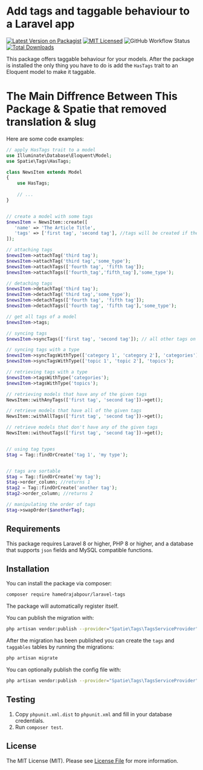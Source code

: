 # Add tags and taggable behaviour to a Laravel app

[![Latest Version on Packagist](https://img.shields.io/packagist/v/hamedrajabpour/laravel-tags.svg?style=flat-square)](https://packagist.org/packages/hamedrajabpour/laravel-tags)
[![MIT Licensed](https://img.shields.io/badge/license-MIT-brightgreen.svg?style=flat-square)](LICENSE.md)
![GitHub Workflow Status](https://img.shields.io/github/workflow/status/hamedrajabpour/laravel-tags/run-tests?label=tests)
[![Total Downloads](https://img.shields.io/packagist/dt/hamedrajabpour/laravel-tags.svg?style=flat-square)](https://packagist.org/packages/hamedrajabpour/laravel-tags)

This package offers taggable behaviour for your models. After the package is installed the only thing you have to do is add the `HasTags` trait to an Eloquent model to make it taggable. 

# The Main Diffrence Between This Package & Spatie that removed translation & slug

Here are some code examples:

```php
// apply HasTags trait to a model
use Illuminate\Database\Eloquent\Model;
use Spatie\Tags\HasTags;

class NewsItem extends Model
{
    use HasTags;
    
    // ...
}
```

```php

// create a model with some tags
$newsItem = NewsItem::create([
   'name' => 'The Article Title',
   'tags' => ['first tag', 'second tag'], //tags will be created if they don't exist
]);

// attaching tags
$newsItem->attachTag('third tag');
$newsItem->attachTag('third tag','some_type');
$newsItem->attachTags(['fourth tag', 'fifth tag']);
$newsItem->attachTags(['fourth_tag','fifth_tag'],'some_type');

// detaching tags
$newsItem->detachTag('third tag');
$newsItem->detachTag('third tag','some_type');
$newsItem->detachTags(['fourth tag', 'fifth tag']);
$newsItem->detachTags(['fourth tag', 'fifth tag'],'some_type');

// get all tags of a model
$newsItem->tags;

// syncing tags
$newsItem->syncTags(['first tag', 'second tag']); // all other tags on this model will be detached

// syncing tags with a type
$newsItem->syncTagsWithType(['category 1', 'category 2'], 'categories'); 
$newsItem->syncTagsWithType(['topic 1', 'topic 2'], 'topics'); 

// retrieving tags with a type
$newsItem->tagsWithType('categories'); 
$newsItem->tagsWithType('topics'); 

// retrieving models that have any of the given tags
NewsItem::withAnyTags(['first tag', 'second tag'])->get();

// retrieve models that have all of the given tags
NewsItem::withAllTags(['first tag', 'second tag'])->get();

// retrieve models that don't have any of the given tags
NewsItem::withoutTags(['first tag', 'second tag'])->get();


// using tag types
$tag = Tag::findOrCreate('tag 1', 'my type');


// tags are sortable
$tag = Tag::findOrCreate('my tag');
$tag->order_column; //returns 1
$tag2 = Tag::findOrCreate('another tag');
$tag2->order_column; //returns 2

// manipulating the order of tags
$tag->swapOrder($anotherTag);
```


## Requirements

This package requires Laravel 8 or higher, PHP 8 or higher, and a database that supports `json` fields and MySQL compatible functions.

## Installation

You can install the package via composer:

``` bash
composer require hamedrajabpour/laravel-tags
```

The package will automatically register itself.

You can publish the migration with:
```bash
php artisan vendor:publish --provider="Spatie\Tags\TagsServiceProvider" --tag="tags-migrations"
```

After the migration has been published you can create the `tags` and `taggables` tables by running the migrations:

```bash
php artisan migrate
```

You can optionally publish the config file with:
```bash
php artisan vendor:publish --provider="Spatie\Tags\TagsServiceProvider" --tag="tags-config"
```



## Testing

1. Copy `phpunit.xml.dist` to `phpunit.xml` and fill in your database credentials.
2. Run `composer test`.




## License

The MIT License (MIT). Please see [License File](LICENSE.md) for more information.
